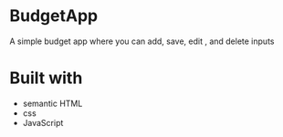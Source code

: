 
# BudgetApp
A simple budget app where you can add, save, edit , and delete inputs

# Built with
- semantic HTML
- css
- JavaScript
